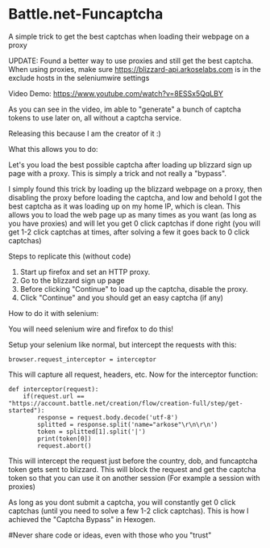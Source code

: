 # Battle.net-Funcaptcha
A simple trick to get the best captchas when loading their webpage on a proxy

UPDATE: 
Found a better way to use proxies and still get the best captcha.
When using proxies, make sure https://blizzard-api.arkoselabs.com is in the exclude hosts in the seleniumwire settings

Video Demo: https://www.youtube.com/watch?v=8ESSx5QqLBY

As you can see in the video, im able to "generate" a bunch of captcha tokens to use later on, all without a captcha service.

Releasing this because I am the creator of it :)

What this allows you to do:
  
   Let's you load the best possible captcha after loading up blizzard sign up page with a proxy.
   This is simply a trick and not really a "bypass".
   
I simply found this trick by loading up the blizzard webpage on a proxy, then disabling the proxy before loading the captcha, and low and behold I got the best captcha as it was loading up on my home IP, which is clean. This allows you to load the web page up as many times as you want (as long as you have proxies) and will let you get 0 click captchas if done right (you will get 1-2 click captchas at times, after solving a few it goes back to 0 click captchas)

Steps to replicate this (without code)

1. Start up firefox and set an HTTP proxy.
2. Go to the blizzard sign up page
3. Before clicking "Continue" to load up the captcha, disable the proxy.
4. Click "Continue" and you should get an easy captcha (if any)

How to do it with selenium:

You will need selenium wire and firefox to do this!

Setup your selenium like normal, but intercept the requests with this:
```
browser.request_interceptor = interceptor
```

This will capture all request, headers, etc. Now for the interceptor function:
```
def interceptor(request):
    if(request.url == "https://account.battle.net/creation/flow/creation-full/step/get-started"):
        response = request.body.decode('utf-8')
        splitted = response.split('name="arkose"\r\n\r\n')
        token = splitted[1].split('|')
        print(token[0])
        request.abort()
```   
     
This will intercept the request just before the country, dob, and funcaptcha token gets sent to blizzard. This will block the request and get the captcha token so that you can use it on another session (For example a session with proxies)

As long as you dont submit a captcha, you will constantly get 0 click captchas (until you need to solve a few 1-2 click captchas). This is how I achieved the "Captcha Bypass" in Hexogen.

#Never share code or ideas, even with those who you "trust"









  
 
